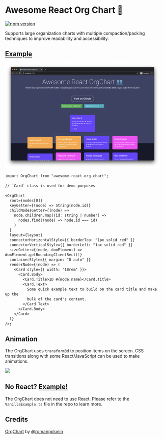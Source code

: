 # Awesome React Org Chart 👥

[![npm version](https://badge.fury.io/js/awesome-react-org-chart.svg)](https://badge.fury.io/js/awesome-react-org-chart)

Supports large organization charts with multiple compaction/packing techniques to improve readability and accessibility.

## [Example](https://mathew-kurian.github.io/awesome-react-org-chart/)

![](./screenshot.png)

```tsx
import OrgChart from "awesome-react-org-chart";

// `Card` class is used for demo purposes

<OrgChart
  root={nodes[0]}
  keyGetter={(node) => String(node.id)}
  childNodesGetter={(node) =>
    node.children.map((id: string | number) =>
      nodes.find((node) => node.id === id)
    )
  }
  layout={layout}
  connectorHorizontalStyle={{ borderTop: "1px solid red" }}
  connectorVerticalStyle={{ borderLeft: "1px solid red" }}
  sizeGetter={(node, domElement) => domElement.getBoundingClientRect()}
  containerStyle={{ margin: "0 auto" }}
  renderNode={(node) => (
    <Card style={{ width: "18rem" }}>
      <Card.Body>
        <Card.Title>ID #{node.name}</Card.Title>
        <Card.Text>
          Some quick example text to build on the card title and make up the
          bulk of the card's content.
        </Card.Text>
      </Card.Body>
    </Card>
  )}
/>;
```

## Animation

The OrgChart uses `transform3d` to position items on the screen. CSS transitions along with some React/JavaScript can be used to make animations.

![](./animation.gif)

## No React? [Example!](https://mathew-kurian.github.io/awesome-react-org-chart/public/vanilla.html)

The OrgChart does not need to use React. Please refer to the `VanillaExample.ts` file in the repo to learn more.

## Credits

[OrgChart](https://github.com/romanpolunin/OrgChart) by [@romanpolunin](https://github.com/romanpolunin)
